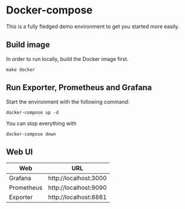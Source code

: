 # Docker-compose

This is a fully fledged demo environment to get you started more easily.

## Build image

In order to run locally, build the Docker image first.

```
make docker
```

## Run Exporter, Prometheus and Grafana

Start the environment with the following command:

```
docker-compose up -d
```

You can stop everything with

```
docker-compose down
```

## Web UI

Web          | URL
-------------|-------------
Grafana      | http://localhost:3000
Prometheus   | http://localhost:9090
Exporter     | http://localhost:8881
